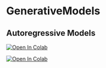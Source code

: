 # GenerativeModels

## Autoregressive Models

[![Open In Colab](https://colab.research.google.com/assets/colab-badge.svg)](https://colab.research.google.com/github/PetrovAlexey/GenerativeModels/blob/main/homework_part1_ipynb.ipynb)

[![Open In Colab](https://colab.research.google.com/assets/colab-badge.svg)](https://colab.research.google.com/github/PetrovAlexey/GenerativeModels/blob/main/homework_part2.ipynb)
